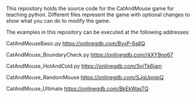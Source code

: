 This repository holds the source code for the CatAndMouse game for teaching python. Different files represent the game with optional changes to show what you can do to modify the game.

The examples in this repository can be executed at the following addresses:

CatAndMouseBasic.py <https://onlinegdb.com/ByxP-6s6Q>

CatAndMouse_BoundaryCheck.py <https://onlinegdb.com/rkXY9no67>

CatAndMouse_HotAndCold.py <https://onlinegdb.com/SyiTk6jam>

CatAndMouse_RandomMouse <https://onlinegdb.com/SJgUpnipQ>

CatAndMouse_Ultimate <https://onlinegdb.com/BkEkWasTQ>
